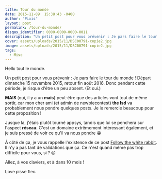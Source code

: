 ```yaml
---
title: Tour du monde
date: 2015-11-09  15:38:43 -0400
author: "Pixis"
layout: post
permalink: /tour-du-monde/
disqus_identifier: 0000-0000-0000-0011
description: "Un petit post pour vous prévenir : Je pars faire le tour du monde !"
cover: assets/uploads/2015/11/DSC00791-copie2.jpg
image: assets/uploads/2015/11/DSC00791-copie2.jpg
tags:
  - Misc
---
```

Hello tout le monde.

Un petit post pour vous prévenir : Je pars faire le tour du monde ! Départ dimanche 15 novembre 2015, retour fin août 2016. Donc pendant cette période, je risque d'être un peu absent. (Et oui.)

<!--more-->

**MAIS** (oui, il y a un **mais**) peut-être que des articles vont tout de même sortir, car mon cher ami (et admin de newbiecontest) **the lsd** va probablement nous pondre quelques posts. Je le remercie beaucoup pour cette proposition !

Jusque là, j'étais plutôt tourné appsys, tandis que lui se penchera sur l'aspect **réseau**. C'est un domaine extrêmement intéressant également, et je suis pressé de voir ce qu'il va nous pondre 😀

À côté de ça, je vous rappelle l'existence de ce post [Follow the white rabbit](/follow-the-white-rabbit/). Il n'y a pas tant de validations que ça. Ce n'est quand même pas trop difficile pour vous, si ? 😉

Allez, à vos claviers, et à dans 10 mois !

Love pisse flex.
